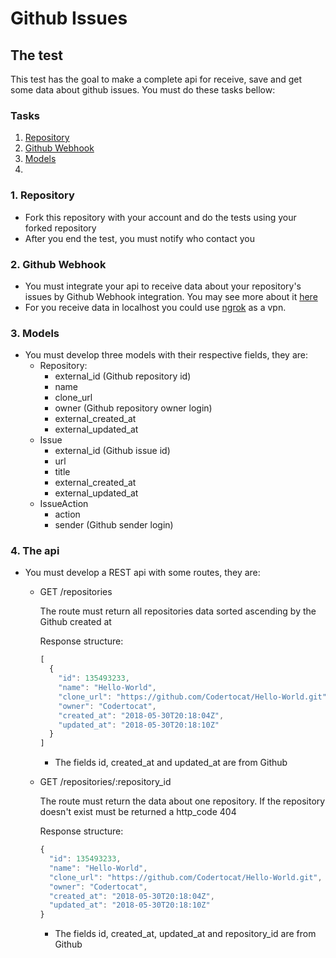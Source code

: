 # Github Issues

## The test

This test has the goal to make a complete api for receive, save and get some data about github issues. You must do these tasks bellow:

### Tasks
1. [Repository](#1-repository)
2. [Github Webhook](#2-github-webhook)
3. [Models](#3-models)
4.

### 1. Repository

- Fork this repository with your account and do the tests using your forked repository
- After you end the test, you must notify who contact you

### 2. Github Webhook

- You must integrate your api to receive data about your repository's issues by Github Webhook integration. You may see more about it [here](https://developer.github.com/webhooks)
- For you receive data in localhost you could use [ngrok](https://ngrok.com/) as a vpn.

### 3. Models
- You must develop three models with their respective fields, they are:
  - Repository:
    - external_id (Github repository id)
    - name
    - clone_url
    - owner (Github repository owner login)
    - external_created_at
    - external_updated_at
  - Issue
    - external_id (Github issue id)
    - url
    - title
    - external_created_at
    - external_updated_at
  - IssueAction
    - action
    - sender (Github sender login)

### 4. The api
- You must develop a REST api with some routes, they are:
  - GET /repositories

    The route must return all repositories data sorted ascending by the Github created at

    Response structure:
    ```javascript
    [
      {
        "id": 135493233,
        "name": "Hello-World",
        "clone_url": "https://github.com/Codertocat/Hello-World.git",
        "owner": "Codertocat",
        "created_at": "2018-05-30T20:18:04Z",
        "updated_at": "2018-05-30T20:18:10Z"
      }
    ]
    ```
    * The fields id, created_at and updated_at are from Github

  - GET /repositories/:repository_id

    The route must return the data about one repository. If the repository doesn't exist must be returned a http_code 404

    Response structure:
    ```javascript
    {
      "id": 135493233,
      "name": "Hello-World",
      "clone_url": "https://github.com/Codertocat/Hello-World.git",
      "owner": "Codertocat",
      "created_at": "2018-05-30T20:18:04Z",
      "updated_at": "2018-05-30T20:18:10Z"
    }
    ```
    * The fields id, created_at, updated_at and repository_id are from Github

